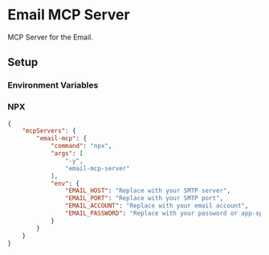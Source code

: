 # Email MCP Server

MCP Server for the Email.

## Setup

### Environment Variables


### NPX

```json
{
    "mcpServers": {
        "email-mcp": {
            "command": "npx",
            "args": [
                "-y",
                "email-mcp-server"
            ],
            "env": {
                "EMAIL_HOST": "Replace with your SMTP server",
                "EMAIL_PORT": "Replace with your SMTP port",
                "EMAIL_ACCOUNT": "Replace with your email account",
                "EMAIL_PASSWORD": "Replace with your password or app-specific password"
            }
        }
    }
}
```